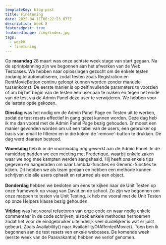 ```yaml
---
templateKey: blog-post
title: Finetuning
date: 2022-04-11T06:22:23.877Z
description: Week 8
featuredpost: true
featuredimage: /img/index.jpg
tags:
  - week8
  - finetuning
---
```

Op **maandag** 28 maart was onze achtste week stage van start gegaan. Na de sprintplanning zijn we begonnen aan het afwerken van de Web Testcases. We hebben naar oplossingen gezocht om de enkele testen zodanig te automatiseren, zodat testen zoals Registration en RentMovieButton continu geloopt kunnen worden zonder manuele tussenkomst. De eerste manier is op zelfinvullende parameters te voorzien of om bij het begin van de testen een user aan te maken en tegen het einde van de test via de Admin Panel deze user te verwijderen. We hebben voor de laatste optie gekozen.

**Dinsdag** was het nodig om de Admin Panel Page en Testen uit te werken, zodat de test resets effectief in gang gezet kunnen worden. Deze dag heb ik me dan vooral met de Admin Panel Page bezig gehouden. Er moest een manier gevonden worden om uit een tabel van de users, een gebruiker op basis van email te filteren en in die kolom de 'remove'-button te drukken. De dag werd daaraan besteed. 

**Woensdag** heb ik in de voormiddag nog gewerkt aan de Admin Panel. In de namiddag hadden we een meeting met Frederique, waarbij enkele zaken waar we nog mee kampten werden aangehaald. Hij heeft ons enkele tips gegeven en aangeraden om naar Lambda-functies en Generic-functies te kijken. Dit hebben we als team gedaan en hebben een methode kunnen schrijven die alle users ophaalt en returned als een object.    \
\
**Donderdag** hebben we besloten om eens te kijken naar de Unit Testen op onze framework op vraag van David en de school. Zo zijn we begonnen om onze mappen te testen via Unit Testing, ik heb me vooral met de Unit Testen op onze Helpers klasse bezig gehouden. 

**Vrijdag** was het vooral refactoren van onze code en waar nodig enkele commentaar in de code schrijven, alsook enkele methodes hernoemen zodat het voor de eindgebruiker uiteindelijk veel duidelijker is wat er juist gebeurt. Zoals Availability() naar AvailabilityOfARentedMovie(). Toen ben ik begonnen aan de test resets ven enkele webcases. De komende week (eerste week van de Paasvakantie) hebben we verlof genomen. 

![]()



![]()